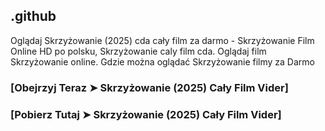 ## .github

Oglądaj Skrzyżowanie (2025) cda cały film za darmo - Skrzyżowanie Film Online HD po polsku, Skrzyżowanie caly film cda. Oglądaj film Skrzyżowanie online. Gdzie można oglądać Skrzyżowanie filmy za Darmo

### [Obejrzyj Teraz ➤ Skrzyżowanie (2025) Cały Film Vider]

### [Pobierz Tutaj ➤ Skrzyżowanie (2025) Cały Film Vider]
